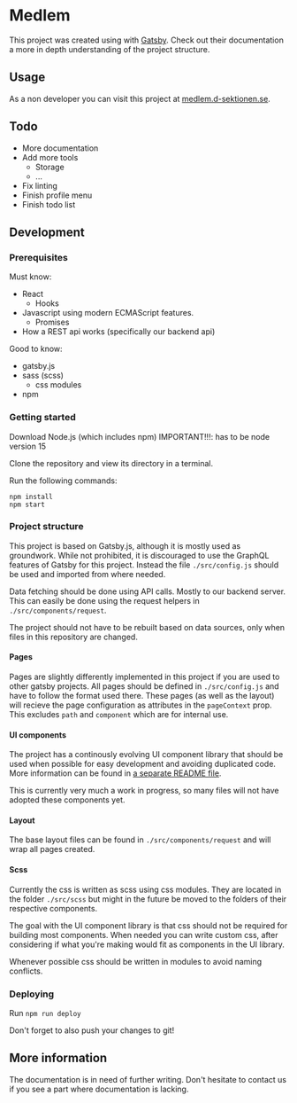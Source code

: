 # Medlem

This project was created using with [Gatsby](https://www.gatsbyjs.org/).
Check out their documentation a more in depth understanding of the project structure.

## Usage

As a non developer you can visit this project at [medlem.d-sektionen.se](https://medlem.d-sektionen.se/).

## Todo

- More documentation
- Add more tools
  - Storage
  - ...
- Fix linting
- Finish profile menu
- Finish todo list

## Development

### Prerequisites

Must know:

- React
  - Hooks
- Javascript using modern ECMAScript features.
  - Promises
- How a REST api works (specifically our backend api)

Good to know:

- gatsby.js
- sass (scss)
  - css modules
- npm

### Getting started

Download Node.js (which includes npm)
IMPORTANT!!!: has to be node version 15

Clone the repository and view its directory in a terminal.

Run the following commands:

```
npm install
npm start
```

### Project structure

This project is based on Gatsby.js, although it is mostly used as groundwork.
While not prohibited, it is discouraged to use the GraphQL features of Gatsby for this project.
Instead the file `./src/config.js` should be used and imported from where needed.

Data fetching should be done using API calls. Mostly to our backend server.
This can easily be done using the request helpers in `./src/components/request`.

The project should not have to be rebuilt based on data sources, only when files in this repository are changed.

#### Pages

Pages are slightly differently implemented in this project if you are used to other gatsby projects.
All pages should be defined in `./src/config.js` and have to follow the format used there.
These pages (as well as the layout) will recieve the page configuration as attributes in the `pageContext` prop.
This excludes `path` and `component` which are for internal use.

#### UI components

The project has a continously evolving UI component library that should be used when possible for easy development and avoiding duplicated code.
More information can be found in [a separate README file](src/components/ui/README.md).

This is currently very much a work in progress, so many files will not have adopted these components yet.

#### Layout

The base layout files can be found in `./src/components/request` and will wrap all pages created.

#### Scss

Currently the css is written as scss using css modules.
They are located in the folder `./src/scss` but might in the future be moved to the folders of their respective components.

The goal with the UI component library is that css should not be required for building most components.
When needed you can write custom css, after considering if what you're making would fit as components in the UI library.

Whenever possible css should be written in modules to avoid naming conflicts.

### Deploying

Run `npm run deploy`

Don't forget to also push your changes to git!

## More information

The documentation is in need of further writing.
Don't hesitate to contact us if you see a part where documentation is lacking.
